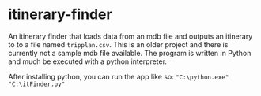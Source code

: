 # itinerary-finder
An itinerary finder that loads data from an mdb file and outputs an itinerary to to a file named `tripplan.csv`.
This is an older project and there is currently not a sample mdb file available.
The program is written in Python and much be executed with a python interpreter.

After installing python, you can run the app like so:
`"C:\python.exe" "C:\itFinder.py"`

